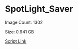 # SpotLight_Saver

Image Count: 1302

Size: 0.941 GB

[Script Link](https://github.com/liuyal/Archive/blob/master/Python/Utilities/Miscellaneous/spotlight_saver.py)